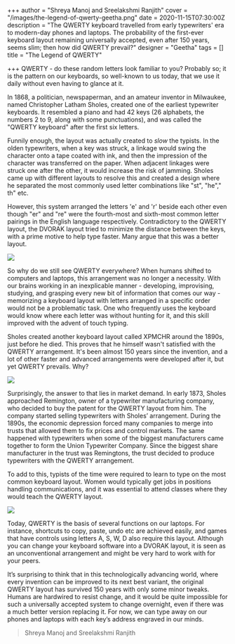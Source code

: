 +++
author = "Shreya Manoj and Sreelakshmi Ranjith"
cover = "/images/the-legend-of-qwerty-geetha.png"
date = 2020-11-15T07:30:00Z
description = "The QWERTY keyboard travelled from early typewriters' era to modern-day phones and laptops. The probability of the first-ever keyboard layout remaining universally accepted, even after 150 years, seems slim; then how did QWERTY prevail?"
designer = "Geetha"
tags = []
title = "The Legend of QWERTY"

+++
QWERTY - do these random letters look familiar to you? Probably so; it is the pattern on our keyboards, so well-known to us today, that we use it daily without even having to glance at it.

In 1868, a politician, newspaperman, and an amateur inventor in Milwaukee, named Christopher Latham Sholes, created one of the earliest typewriter keyboards. It resembled a piano and had 42 keys (26 alphabets, the numbers 2 to 9, along with some punctuations), and was called the "QWERTY keyboard" after the first six letters.

Funnily enough, the layout was actually created to _slow_ the typists. In the olden typewriters, when a key was struck, a linkage would swing the character onto a tape coated with ink, and then the impression of the character was transferred on the paper. When adjacent linkages were struck one after the other, it would increase the risk of jamming. Sholes came up with different layouts to resolve this and created a design where he separated the most commonly used letter combinations like "st", "he"," th" etc.

However, this system arranged the letters 'e' and 'r' beside each other even though "er" and "re" were the fourth-most and sixth-most common letter pairings in the English language respectively. Contradictory to the QWERTY layout, the DVORAK layout tried to minimize the distance between the keys, with a prime motive to help type faster. Many argue that this was a better layout.

![](/images/qwerty1.png)

So why do we still see QWERTY everywhere? When humans shifted to computers and laptops, this arrangement was no longer a necessity. With our brains working in an inexplicable manner - developing, improvising, studying, and grasping every new bit of information that comes our way - memorizing a keyboard layout with letters arranged in a specific order would not be a problematic task. One who frequently uses the keyboard would know where each letter was without hunting for it, and this skill improved with the advent of touch typing.

Sholes created another keyboard layout called XPMCHR around the 1890s, just before he died. This proves that he himself wasn't satisfied with the QWERTY arrangement. It's been almost 150 years since the invention, and a lot of other faster and advanced arrangements were developed after it, but yet QWERTY prevails. Why?

![](/images/qwerty2.png)

Surprisingly, the answer to that lies in market demand. In early 1873, Sholes approached Remington, owner of a typewriter manufacturing company, who decided to buy the patent for the QWERTY layout from him. The company started selling typewriters with Sholes’ arrangement. During the 1890s, the economic depression forced many companies to merge into trusts that allowed them to fix prices and control markets. The same happened with typewriters when some of the biggest manufacturers came together to form the Union Typewriter Company. Since the biggest share manufacturer in the trust was Remingtons, the trust decided to produce typewriters with the QWERTY arrangement.

To add to this, typists of the time were required to learn to type on the most common keyboard layout. Women would typically get jobs in positions handling communications, and it was essential to attend classes where they would teach the QWERTY layout.

![](/images/qwerty3.png)

Today, QWERTY is the basis of several functions on our laptops. For instance, shortcuts to copy, paste, undo etc are achieved easily, and games that have controls using letters A, S, W, D also require this layout. Although you can change your keyboard software into a DVORAK layout, it is seen as an unconventional arrangement and might be very hard to work with for your peers.

It’s surprising to think that in this technologically advancing world, where every invention can be improved to its next best variant, the original QWERTY layout has survived 150 years with only some minor tweaks. Humans are hardwired to resist change, and it would be quite impossible for such a universally accepted system to change overnight, even if there was a much better version replacing it. For now, we can type away on our phones and laptops with each key’s address engraved in our minds.

> Shreya Manoj and Sreelakshmi Ranjith